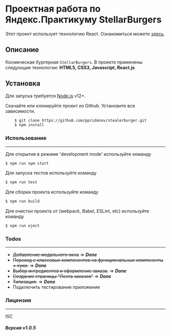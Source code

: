 # Проектная работа по Яндекс.Практикуму StellarBurgers

Этот проект использует технологию React. Ознакомиться можете [здесь](https://reactjs.org).

## Описание
Космическая бургерная `StellarBurgers`. В проекте применены следующие технологии:
**HTML5, CSS3, Javascript, React.js**

## Установка
Для запуска требуется [Node.js](https://nodejs.org/) v12+.

Скачайте или клонируйте проект из Github. Установите все зависимости.

```sh
    $ git clone https://github.com/ppridanov/stealerburger.git
    $ npm install
```

### Использование
------------
Для открытия в режиме 'development mode' используйте команду

```sh
$ npm run npm start
```

Для запуска тестов используйте команду

```sh
$ npm run test
```

Для сборки проекта используйте команду

```sh
$ npm run build
```

Для очистки проекта от (webpack, Babel, ESLint, etc)  используйте команду

```sh
$ npm run eject
```

### Todos
------------
- ~~Добавление модального окна~~ => ***Done***
- ~~Переход с классовых компонентов на функциональные компоненты + хуки.~~ => ***Done***
- ~~Выбор ингредиентов и оформление заказа.~~ => ***Done***
- ~~Создание страницы "Лента заказов"~~ => ***Done***
- ~~Типизация.~~ => ***Done***
- Подключить тестирование приложения

### Лицензия
---------
ISC


##### Версия v1.0.5